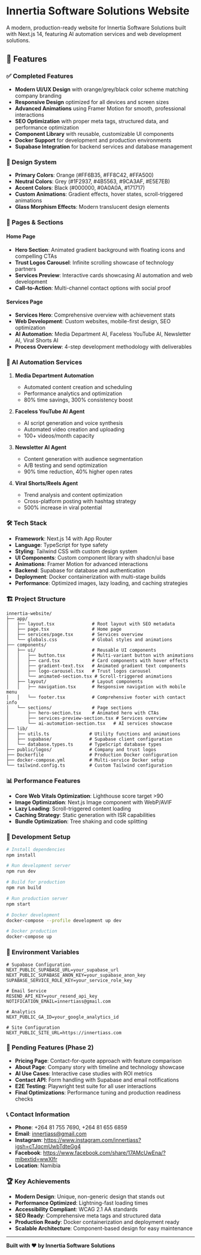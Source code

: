 # Innertia Software Solutions Website

A modern, production-ready website for Innertia Software Solutions built with Next.js 14, featuring AI automation services and web development solutions.

## 🚀 Features

### ✅ Completed Features
- **Modern UI/UX Design** with orange/grey/black color scheme matching company branding
- **Responsive Design** optimized for all devices and screen sizes
- **Advanced Animations** using Framer Motion for smooth, professional interactions
- **SEO Optimization** with proper meta tags, structured data, and performance optimization
- **Component Library** with reusable, customizable UI components
- **Docker Support** for development and production environments
- **Supabase Integration** for backend services and database management

### 🎨 Design System
- **Primary Colors**: Orange (#FF6B35, #FF8C42, #FFA500)
- **Neutral Colors**: Grey (#1F2937, #4B5563, #9CA3AF, #E5E7EB)  
- **Accent Colors**: Black (#000000, #0A0A0A, #171717)
- **Custom Animations**: Gradient effects, hover states, scroll-triggered animations
- **Glass Morphism Effects**: Modern translucent design elements

### 📱 Pages & Sections

#### Home Page
- **Hero Section**: Animated gradient background with floating icons and compelling CTAs
- **Trust Logos Carousel**: Infinite scrolling showcase of technology partners
- **Services Preview**: Interactive cards showcasing AI automation and web development
- **Call-to-Action**: Multi-channel contact options with social proof

#### Services Page  
- **Services Hero**: Comprehensive overview with achievement stats
- **Web Development**: Custom websites, mobile-first design, SEO optimization
- **AI Automation**: Media Department AI, Faceless YouTube AI, Newsletter AI, Viral Shorts AI
- **Process Overview**: 4-step development methodology with deliverables

### 🤖 AI Automation Services

1. **Media Department Automation**
   - Automated content creation and scheduling
   - Performance analytics and optimization
   - 80% time savings, 300% consistency boost

2. **Faceless YouTube AI Agent**  
   - AI script generation and voice synthesis
   - Automated video creation and uploading
   - 100+ videos/month capacity

3. **Newsletter AI Agent**
   - Content generation with audience segmentation  
   - A/B testing and send optimization
   - 90% time reduction, 40% higher open rates

4. **Viral Shorts/Reels Agent**
   - Trend analysis and content optimization
   - Cross-platform posting with hashtag strategy
   - 500% increase in viral potential

### 🛠 Tech Stack

- **Framework**: Next.js 14 with App Router
- **Language**: TypeScript for type safety
- **Styling**: Tailwind CSS with custom design system
- **UI Components**: Custom component library with shadcn/ui base
- **Animations**: Framer Motion for advanced interactions
- **Backend**: Supabase for database and authentication
- **Deployment**: Docker containerization with multi-stage builds
- **Performance**: Optimized images, lazy loading, and caching strategies

### 🏗 Project Structure

```
innertia-website/
├── app/
│   ├── layout.tsx              # Root layout with SEO metadata
│   ├── page.tsx                # Home page
│   ├── services/page.tsx       # Services overview
│   └── globals.css             # Global styles and animations
├── components/
│   ├── ui/                     # Reusable UI components
│   │   ├── button.tsx          # Multi-variant button with animations
│   │   ├── card.tsx            # Card components with hover effects
│   │   ├── gradient-text.tsx   # Animated gradient text components
│   │   ├── logo-carousel.tsx   # Trust logos carousel
│   │   └── animated-section.tsx # Scroll-triggered animations
│   ├── layout/                 # Layout components
│   │   ├── navigation.tsx      # Responsive navigation with mobile menu
│   │   └── footer.tsx          # Comprehensive footer with contact info
│   └── sections/               # Page sections
│       ├── hero-section.tsx    # Animated hero with CTAs
│       ├── services-preview-section.tsx # Services overview
│       └── ai-automation-section.tsx   # AI services showcase
├── lib/
│   ├── utils.ts               # Utility functions and animations
│   ├── supabase/              # Supabase client configuration
│   └── database.types.ts      # TypeScript database types
├── public/logos/              # Company and trust logos
├── Dockerfile                 # Production Docker configuration
├── docker-compose.yml         # Multi-service Docker setup
└── tailwind.config.ts         # Custom Tailwind configuration
```

### 📊 Performance Features

- **Core Web Vitals Optimization**: Lighthouse score target >90
- **Image Optimization**: Next.js Image component with WebP/AVIF
- **Lazy Loading**: Scroll-triggered content loading
- **Caching Strategy**: Static generation with ISR capabilities
- **Bundle Optimization**: Tree shaking and code splitting

### 🔧 Development Setup

```bash
# Install dependencies
npm install

# Run development server
npm run dev

# Build for production
npm run build

# Run production server  
npm start

# Docker development
docker-compose --profile development up dev

# Docker production
docker-compose up
```

### 📝 Environment Variables

```env
# Supabase Configuration
NEXT_PUBLIC_SUPABASE_URL=your_supabase_url
NEXT_PUBLIC_SUPABASE_ANON_KEY=your_supabase_anon_key
SUPABASE_SERVICE_ROLE_KEY=your_service_role_key

# Email Service
RESEND_API_KEY=your_resend_api_key
NOTIFICATION_EMAIL=innertiass@gmail.com

# Analytics
NEXT_PUBLIC_GA_ID=your_google_analytics_id

# Site Configuration  
NEXT_PUBLIC_SITE_URL=https://innertiass.com
```

### 🚧 Pending Features (Phase 2)

- **Pricing Page**: Contact-for-quote approach with feature comparison
- **About Page**: Company story with timeline and technology showcase  
- **AI Use Cases**: Interactive case studies with ROI metrics
- **Contact API**: Form handling with Supabase and email notifications
- **E2E Testing**: Playwright test suite for all user interactions
- **Final Optimizations**: Performance tuning and production readiness checks

### 📞 Contact Information

- **Phone**: +264 81 755 7690, +264 81 655 6859
- **Email**: innertiass@gmail.com
- **Instagram**: https://www.instagram.com/innertiass?igsh=cTJqcmUwbTdteGg4
- **Facebook**: https://www.facebook.com/share/17AMcUwEna/?mibextid=wwXIfr
- **Location**: Namibia

### 🏆 Key Achievements

- **Modern Design**: Unique, non-generic design that stands out
- **Performance Optimized**: Lightning-fast loading times  
- **Accessibility Compliant**: WCAG 2.1 AA standards
- **SEO Ready**: Comprehensive meta tags and structured data
- **Production Ready**: Docker containerization and deployment ready
- **Scalable Architecture**: Component-based design for easy maintenance

---

**Built with ❤️ by Innertia Software Solutions**